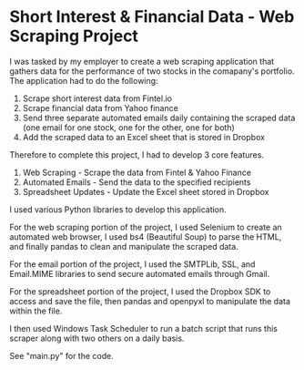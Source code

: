 # Short Interest & Financial Data - Web Scraping Project

I was tasked by my employer to create a web scraping application that gathers data for the performance of two stocks in the comapany's portfolio. The application had to do the following: 
1) Scrape short interest data from Fintel.io
2) Scrape financial data from Yahoo finance
3) Send three separate automated emails daily containing the scraped data (one email for one stock, one for the other, one for both)
4) Add the scraped data to an Excel sheet that is stored in Dropbox

Therefore to complete this project, I had to develop 3 core features.

1) Web Scraping - Scrape the data from Fintel & Yahoo Finance
2) Automated Emails - Send the data to the specified recipients
3) Spreadsheet Updates - Update the Excel sheet stored in Dropbox 

I used various Python libraries to develop this application. 

For the web scraping portion of the project, I used Selenium to create an automated web browser, I used bs4 (Beautiful Soup) to parse the HTML, and finally pandas to clean and manipulate the scraped data. 

For the email portion of the project, I used the SMTPLib, SSL, and Email.MIME libraries to send secure automated emails through Gmail.

For the spreadsheet portion of the project, I used the Dropbox SDK to access and save the file, then pandas and openpyxl to manipulate the data within the file. 

I then used Windows Task Scheduler to run a batch script that runs this scraper along with two others on a daily basis. 

See "main.py" for the code. 

